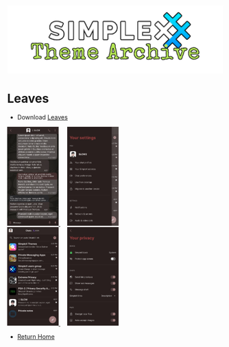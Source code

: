 ![SxC Theme Archive Banner](../resources/SxC_themeBanner.png)

# Leaves

* Download [Leaves](../themes/SxC_leaves.theme)

<a href="../screenshots/SxC_leaves01.jpg" target="_blank">
	<img src="../screenshots/SxC_leaves01.jpg" width="120">
</a>&nbsp;&nbsp;&nbsp;
<a href="../screenshots/SxC_leaves02.jpg" target="_blank">
	<img src="../screenshots/SxC_leaves02.jpg" width="120">
</a>
<br>
<a href="../screenshots/SxC_leaves03.jpg" target="_blank">
	<img src="../screenshots/SxC_leaves03.jpg" width="120">
</a>&nbsp;&nbsp;&nbsp;
<a href="../screenshots/SxC_leaves04.jpg" target="_blank">
	<img src="../screenshots/SxC_leaves04.jpg" width="120">
</a>

* [Return Home](../)